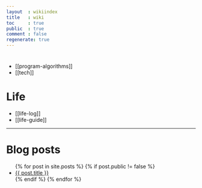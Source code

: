 ```yaml
---
layout  : wikiindex
title   : wiki
toc     : true
public  : true
comment : false
regenerate: true
---
```

# </dev>
* [[program-algorithms]]
* [[tech]]

# Life
* [[life-log]]
* [[life-guide]]

---

# Blog posts
<div>
    <ul>
{% for post in site.posts %}
    {% if post.public != false %}
        <li>
            <a class="post-link" href="{{ post.url | prepend: site.baseurl }}">
                {{ post.title }}
            </a>
        </li>
    {% endif %}
{% endfor %}
    </ul>
</div>

